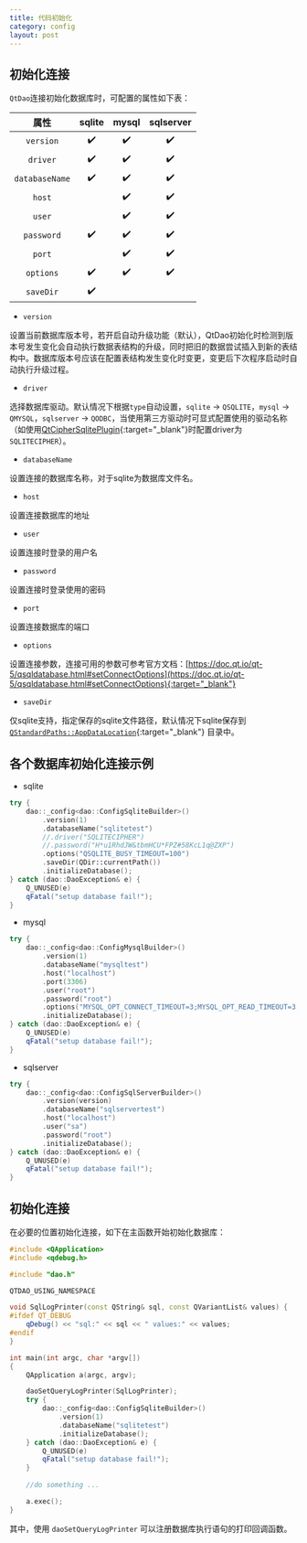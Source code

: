 ```yaml
---
title: 代码初始化
category: config
layout: post
---
```


初始化连接
-------------
`QtDao`连接初始化数据库时，可配置的属性如下表：

|属性|sqlite|mysql|sqlserver|
|:--:|:--:|:--:|:--:|
|`version`|✔️|✔️|✔️|
|`driver`|✔️|✔️|✔️|
|`databaseName`|✔️|✔️|✔️|
|`host`||✔️|✔️|
|`user`||✔️|✔️|
|`password`|✔️|✔️|✔️|
|`port`||✔️|✔️|
|`options`|✔️|✔️|✔️|
|`saveDir`|✔️|||

- `version`

设置当前数据库版本号，若开启自动升级功能（默认），QtDao初始化时检测到版本号发生变化会自动执行数据表结构的升级，同时把旧的数据尝试插入到新的表结构中。数据库版本号应该在配置表结构发生变化时变更，变更后下次程序启动时自动执行升级过程。

- `driver`

选择数据库驱动。默认情况下根据`type`自动设置，`sqlite` -> `QSQLITE`，`mysql` -> `QMYSQL`，`sqlserver` -> `QODBC`，当使用第三方驱动时可显式配置使用的驱动名称（如使用[QtCipherSqlitePlugin](https://github.com/devbean/QtCipherSqlitePlugin){:target="_blank"}时配置driver为 `SQLITECIPHER`）。

- `databaseName`

设置连接的数据库名称，对于sqlite为数据库文件名。

- `host`

设置连接数据库的地址

- `user`

设置连接时登录的用户名

- `password`
  
设置连接时登录使用的密码

- `port`

设置连接数据库的端口

- `options`

设置连接参数，连接可用的参数可参考官方文档：[https://doc.qt.io/qt-5/qsqldatabase.html#setConnectOptions](https://doc.qt.io/qt-5/qsqldatabase.html#setConnectOptions){:target="_blank"}

- `saveDir`

仅sqlite支持，指定保存的sqlite文件路径，默认情况下sqlite保存到 [`QStandardPaths::AppDataLocation`](https://doc.qt.io/qt-5/qstandardpaths.html#StandardLocation-enum){:target="_blank"} 目录中。

各个数据库初始化连接示例
-------------

- sqlite

```cpp
try {
    dao::_config<dao::ConfigSqliteBuilder>()
        .version(1)
        .databaseName("sqlitetest")
        //.driver("SQLITECIPHER")
        //.password("H*u1RhdJW&tbmHCU*FPZ#58KcL1q@ZXP")
        .options("QSQLITE_BUSY_TIMEOUT=100")
        .saveDir(QDir::currentPath())
        .initializeDatabase();
} catch (dao::DaoException& e) {
    Q_UNUSED(e)
    qFatal("setup database fail!");
}
```

- mysql

```cpp
try {
    dao::_config<dao::ConfigMysqlBuilder>()
        .version(1)
        .databaseName("mysqltest")
        .host("localhost")
        .port(3306)
        .user("root")
        .password("root")
        .options("MYSQL_OPT_CONNECT_TIMEOUT=3;MYSQL_OPT_READ_TIMEOUT=3;MYSQL_OPT_WRITE_TIMEOUT=3")
        .initializeDatabase();
} catch (dao::DaoException& e) {
    Q_UNUSED(e)
    qFatal("setup database fail!");
}
```

- sqlserver

```cpp
try {
    dao::_config<dao::ConfigSqlServerBuilder>()
        .version(version)
        .databaseName("sqlservertest")
        .host("localhost")
        .user("sa")
        .password("root")
        .initializeDatabase();
} catch (dao::DaoException& e) {
    Q_UNUSED(e)
    qFatal("setup database fail!");
}
```

初始化连接
-------------

在必要的位置初始化连接，如下在主函数开始初始化数据库：

```cpp
#include <QApplication>
#include <qdebug.h>

#include "dao.h"

QTDAO_USING_NAMESPACE

void SqlLogPrinter(const QString& sql, const QVariantList& values) {
#ifdef QT_DEBUG
    qDebug() << "sql:" << sql << " values:" << values;
#endif
}

int main(int argc, char *argv[])
{
    QApplication a(argc, argv);

    daoSetQueryLogPrinter(SqlLogPrinter);
    try {
        dao::_config<dao::ConfigSqliteBuilder>()
            .version(1)
            .databaseName("sqlitetest")
            .initializeDatabase();
    } catch (dao::DaoException& e) {
        Q_UNUSED(e)
        qFatal("setup database fail!");
    }
    
    //do something ...

    a.exec();
}
```

其中，使用 `daoSetQueryLogPrinter` 可以注册数据库执行语句的打印回调函数。